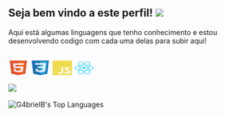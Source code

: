 ## Seja bem vindo a este perfil! <img height="50em" src="https://i.redd.it/4ur8wlpamjo91.gif">


Aqui está algumas linguagens que tenho conhecimento e estou desenvolvendo codigo com cada uma delas para subir aqui!
<div style="display: inline_block"><br>
  <img align="center" alt="Gabriel-HTML" height="30" width="40" src="https://raw.githubusercontent.com/devicons/devicon/master/icons/html5/html5-original.svg">
  <img align="center" alt="Gabriel-CSS" height="30" width="40" src="https://raw.githubusercontent.com/devicons/devicon/master/icons/css3/css3-original.svg">
  <img align="center" alt="Gabriel-Js" height="30" width="40" src="https://raw.githubusercontent.com/devicons/devicon/master/icons/javascript/javascript-plain.svg">
  <img align="center" alt="Gabriel-React" height="30" width="40" src="https://raw.githubusercontent.com/devicons/devicon/master/icons/react/react-original.svg">

</div>
<br>
<img height="100px" src="https://i.pinimg.com/originals/4d/67/0e/4d670e6307fb44c4d4b6d8d14a5661fa.gif">

![G4brielB's Top Languages](https://github-readme-stats.vercel.app/api/top-langs/?username=G4brielB&theme=dracula&show_icons=true&hide_border=true&layout=compact)
<!--
**G4brielB/G4brielB** is a ✨ _special_ ✨ repository because its `README.md` (this file) appears on your GitHub profile.

Here are some ideas to get you started:

- 🔭 I’m currently working on ...
- 🌱 I’m currently learning ...
- 👯 I’m looking to collaborate on ...
- 🤔 I’m looking for help with ...
- 💬 Ask me about ...
- 📫 How to reach me: ...
- 😄 Pronouns: ...
- ⚡ Fun fact: ...
-->
